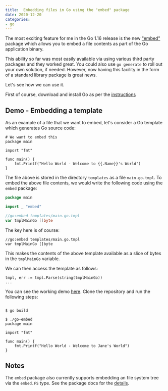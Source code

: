 ```yaml
---
title:  Embedding files in Go using the "embed" package
date: 2020-12-20
categories:
- go
---
```


The most exciting feature for me in the Go 1.16 release is the new ["embed"](https://golang.org/pkg/embed/)
package which allows you to embed a file contents as part of the Go application binary. 

This ability so far was most easily available via using various third party packages and they worked great. 
You could also use `go generate` to roll out your own solution, if needed. However, now having this facility
in the form of a standard library package is great news.

Let's see how we can use it. 

First of course, download and install Go as per the [instructions](https://golang.org/dl/)


## Demo - Embedding a template

As an example of a file that we want to embed, let's consider a Go template
which generates Go source code:

```
# We want to embed this
package main

import "fmt"

func main() {
    fmt.Printf("Hello World - Welcome to {{.Name}}'s World")
}
```

The file above is stored in the directory `templates` as a file `main.go.tmpl`. 
To embed the above file contents, we would write the following code using the 
`embed` package:

```go
package main

import _ "embed"

//go:embed templates/main.go.tmpl
var tmplMainGo []byte
```

The key here is of course:

```
//go:embed templates/main.go.tmpl
var tmplMainGo []byte
```

This makes the contents of the above template available as a slice of bytes in
the `tmplMainGo` variable.

We can then access the template as follows:

```
tmpl, err := tmpl.Parse(string(tmplMainGo))
...
```

You can see the working demo [here](https://github.com/amitsaha/go-embed). Clone the repository and run the following steps:

```

$ go build

$ ./go-embed 
package main

import "fmt"

func main() {
    fmt.Printf("Hello World - Welcome to Jane's World")
}

```

## Notes

The `embed` package also currently supports embedding an file system tree via the `embed.FS` type. See the package docs for the
[details](https://golang.org/pkg/embed/).
